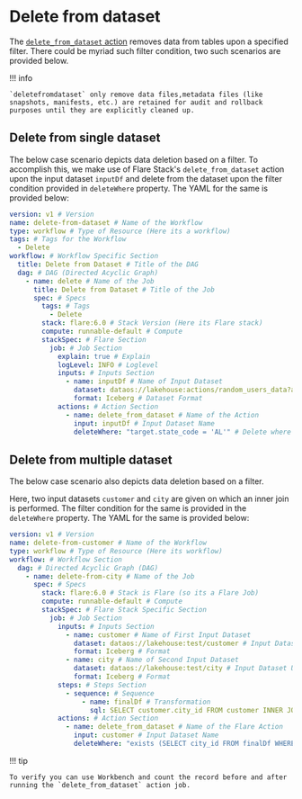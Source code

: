# Delete from dataset

<!-- > Supported in Flare Stack Version `flare:4.0` only.
>  -->

The [`delete_from_dataset` action](/resources/stacks/flare/configurations/#delete_from_dataset) removes data from tables upon a specified filter. There could be myriad such filter condition, two such scenarios are provided below.

!!! info  

    `deletefromdataset` only remove data files,metadata files (like snapshots, manifests, etc.) are retained for audit and rollback purposes until they are explicitly cleaned up.
 

## **Delete from single dataset**

The below case scenario depicts data deletion based on a filter. To accomplish this, we make use of Flare Stack's `delete_from_dataset` action upon the input dataset `inputDf` and delete from the dataset upon the filter condition provided in `deleteWhere` property. The YAML for the same is provided below:

```yaml
version: v1 # Version
name: delete-from-dataset # Name of the Workflow
type: workflow # Type of Resource (Here its a workflow)
tags: # Tags for the Workflow
  - Delete
workflow: # Workflow Specific Section
  title: Delete from Dataset # Title of the DAG
  dag: # DAG (Directed Acyclic Graph)
    - name: delete # Name of the Job
      title: Delete from Dataset # Title of the Job
      spec: # Specs
        tags: # Tags
          - Delete
        stack: flare:6.0 # Stack Version (Here its Flare stack)
        compute: runnable-default # Compute 
        stackSpec: # Flare Section
          job: # Job Section
            explain: true # Explain
            logLevel: INFO # Loglevel
            inputs: # Inputs Section
              - name: inputDf # Name of Input Dataset
                dataset: dataos://lakehouse:actions/random_users_data?acl=rw # Dataset UDL
                format: Iceberg # Dataset Format
            actions: # Action Section
              - name: delete_from_dataset # Name of the Action
                input: inputDf # Input Dataset Name
                deleteWhere: "target.state_code = 'AL'" # Delete where the provided condition is true
```

## **Delete from multiple dataset**

The below case scenario also depicts data deletion based on a filter.

Here, two input datasets `customer` and `city` are given on which an inner join is performed. The filter condition for the same is provided in the `deleteWhere` property. The YAML for the same is provided below:

```yaml
version: v1 # Version
name: delete-from-customer # Name of the Workflow
type: workflow # Type of Resource (Here its workflow)
workflow: # Workflow Section
  dag: # Directed Acyclic Graph (DAG)
    - name: delete-from-city # Name of the Job
      spec: # Specs
        stack: flare:6.0 # Stack is Flare (so its a Flare Job)
        compute: runnable-default # Compute
        stackSpec: # Flare Stack Specific Section
          job: # Job Section
            inputs: # Inputs Section
              - name: customer # Name of First Input Dataset
                dataset: dataos://lakehouse:test/customer # Input Dataset UDL
                format: Iceberg # Format
              - name: city # Name of Second Input Dataset
                dataset: dataos://lakehouse:test/city # Input Dataset UDL
                format: Iceberg # Format
            steps: # Steps Section
              - sequence: # Sequence
                  - name: finalDf # Transformation
                    sql: SELECT customer.city_id FROM customer INNER JOIN city ON customer.city_id = city.city_id # SQL Snippet
            actions: # Action Section
              - name: delete_from_dataset # Name of the Flare Action
                input: customer # Input Dataset Name
                deleteWhere: "exists (SELECT city_id FROM finalDf WHERE target.city_id = city_id)" # Deletes from the specified condition
```


!!! tip

    To verify you can use Workbench and count the record before and after running the `delete_from_dataset` action job.
